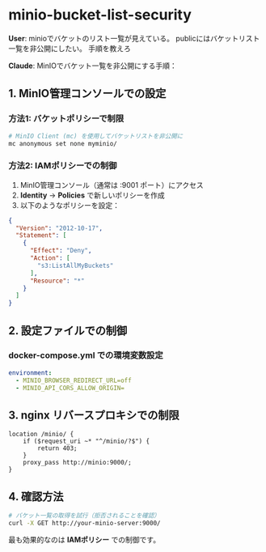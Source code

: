 # minio-bucket-list-security

**User**:
minioでバケットのリスト一覧が見えている。
publicにはバケットリスト一覧を非公開にしたい。
手順を教えろ

**Claude**:
MinIOでバケット一覧を非公開にする手順：

## 1. MinIO管理コンソールでの設定

### 方法1: バケットポリシーで制限
```bash
# MinIO Client (mc) を使用してバケットリストを非公開に
mc anonymous set none myminio/
```

### 方法2: IAMポリシーでの制御
1. MinIO管理コンソール（通常は :9001 ポート）にアクセス
2. **Identity** → **Policies** で新しいポリシーを作成
3. 以下のようなポリシーを設定：

```json
{
  "Version": "2012-10-17",
  "Statement": [
    {
      "Effect": "Deny",
      "Action": [
        "s3:ListAllMyBuckets"
      ],
      "Resource": "*"
    }
  ]
}
```

## 2. 設定ファイルでの制御

### docker-compose.yml での環境変数設定
```yaml
environment:
  - MINIO_BROWSER_REDIRECT_URL=off
  - MINIO_API_CORS_ALLOW_ORIGIN=
```

## 3. nginx リバースプロキシでの制限

```nginx
location /minio/ {
    if ($request_uri ~* "^/minio/?$") {
        return 403;
    }
    proxy_pass http://minio:9000/;
}
```

## 4. 確認方法

```bash
# バケット一覧の取得を試行（拒否されることを確認）
curl -X GET http://your-minio-server:9000/
```

最も効果的なのは **IAMポリシー** での制御です。

